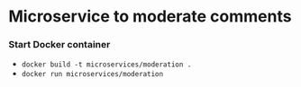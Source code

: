 # Microservice to moderate comments

### Start Docker container
- `docker build -t microservices/moderation .`
- `docker run microservices/moderation`
